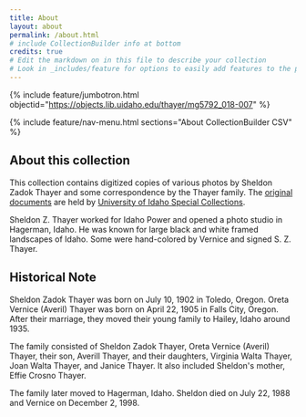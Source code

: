 ```yaml
---
title: About
layout: about
permalink: /about.html
# include CollectionBuilder info at bottom
credits: true
# Edit the markdown on in this file to describe your collection
# Look in _includes/feature for options to easily add features to the page
---
```


{% include feature/jumbotron.html objectid="https://objects.lib.uidaho.edu/thayer/mg5792_018-007" %} 

{% include feature/nav-menu.html sections="About CollectionBuilder CSV" %}

## About this collection
This collection contains digitized copies of various photos by Sheldon Zadok Thayer and some correspondence by the Thayer family. The [original documents](https://archiveswest.orbiscascade.org/ark:80444/xv576502) are held by [University of Idaho Special Collections](https://www.lib.uidaho.edu/special-collections/index.html).

Sheldon Z. Thayer worked for Idaho Power and opened a photo studio in Hagerman, Idaho. He was known for large black and white framed landscapes of Idaho. Some were hand-colored by Vernice and signed S. Z. Thayer.

## Historical Note
Sheldon Zadok Thayer was born on July 10, 1902 in Toledo, Oregon. Oreta Vernice (Averil) Thayer was born on April 22, 1905 in Falls City, Oregon. After their marriage, they moved their young family to Hailey, Idaho around 1935. 

The family consisted of Sheldon Zadok Thayer, Oreta Vernice (Averil) Thayer, their son, Averill Thayer, and their daughters, Virginia Walta Thayer, Joan Walta Thayer, and Janice Thayer. It also included Sheldon's mother, Effie Crosno Thayer.

The family later moved to Hagerman, Idaho.  Sheldon died on July 22, 1988 and Vernice on December 2, 1998.

